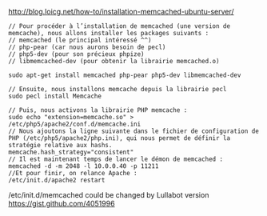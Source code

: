 http://blog.loicg.net/how-to/installation-memcached-ubuntu-server/

```
// Pour procéder à l’installation de memcached (une version de memcache), nous allons installer les packages suivants :
// memcached (le principal intéressé ^^)
// php-pear (car nous aurons besoin de pecl)
// php5-dev (pour son précieux phpize)
// libmemcached-dev (pour obtenir la librairie memcached.o)

sudo apt-get install memcached php-pear php5-dev libmemcached-dev

// Ensuite, nous installons memcache depuis la librairie pecl
sudo pecl install Memcache

// Puis, nous activons la librairie PHP memcache :
sudo echo "extension=memcache.so" > /etc/php5/apache2/conf.d/memcache.ini
// Nous ajoutons la ligne suivante dans le fichier de configuration de PHP (/etc/php5/apache2/php.ini), qui nous permet de définir la stratégie relative aux hashs.
memcache.hash_strategy="consistent"
// Il est maintenant temps de lancer le démon de memcached :
memcached -d -m 2048 -l 10.0.0.40 -p 11211
//Et pour finir, on relance Apache :
/etc/init.d/apache2 restart

```

/etc/init.d/memcached could be changed by Lullabot version     
https://gist.github.com/4051996
